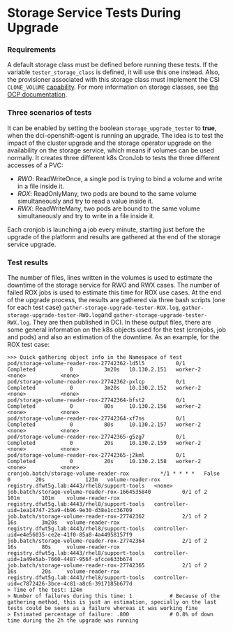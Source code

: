 # Storage Service Tests During Upgrade
### Requirements
A default storage class must be defined before running these tests. If the variable `tester_storage_class` is defined, it will use this one instead.
Also, the provisioner associated with this storage class must implement the CSI `CLONE_VOLUME` [capability](https://kubernetes-csi.github.io/docs/developing.html).
For more information on storage classes, see [the OCP documentation](https://docs.openshift.com/container-platform/4.11/post_installation_configuration/storage-configuration.html#defining-storage-classes_post-install-storage-configuration).

### Three scenarios of tests
It can be enabled by setting the boolean `storage_upgrade_tester` to **true**, when the dci-openshift-agent is running an upgrade.
The idea is to test the impact of the cluster upgrade and the storage operator upgrade on the availability on the storage service, which means if volumes can be used normally.
It creates three different k8s CronJob to tests the three different accesses of a PVC:

* *RWO*: ReadWriteOnce, a single pod is trying to bind a volume and write in a file inside it.
* *ROX*: ReadOnlyMany, two pods are bound to the same volume simultaneously and try to read a value inside it.
* *RWX*: ReadWriteMany, two pods are bound to the same volume simultaneously and try to write in a file inside it.

Each cronjob is launching a job every minute, starting just before the upgrade of the platform and results are gathered at the end of the storage service upgrade.
### Test results
The number of files, lines written in the volumes is used to estimate the downtime of the storage service for RWO and RWX cases.
The number of failed ROX jobs is used to estimate this time for ROX use cases.
At the end of the upgrade process, the results are gathered via three bash scripts (one for each test case) `gather-storage-upgrade-tester-ROX.log`, `gather-storage-upgrade-tester-RWO.log`and `gather-storage-upgrade-tester-RWX.log`. They are then published in DCI.
In these output files, there are some general information on the k8s objects used for the test (cronjobs, job and pods) and also an estimation of the downtime.
As an example, for the ROX test case:
```log
>>> Quick gathering object info in the Namespace of test
pod/storage-volume-reader-rox-27742362-ld5l5          0/1     Completed           0          3m20s   10.130.2.151   worker-2   <none>           <none>
pod/storage-volume-reader-rox-27742362-pxlcp          0/1     Completed           0          3m20s   10.130.2.152   worker-2   <none>           <none>
pod/storage-volume-reader-rox-27742364-bfst2          0/1     Completed           0          80s     10.130.2.156   worker-2   <none>           <none>
pod/storage-volume-reader-rox-27742364-xf7ns          0/1     Completed           0          80s     10.130.2.157   worker-2   <none>           <none>
pod/storage-volume-reader-rox-27742365-g5zg7          0/1     Completed           0          20s     10.130.2.159   worker-2   <none>           <none>
pod/storage-volume-reader-rox-27742365-j2kml          0/1     Completed           0          20s     10.130.2.158   worker-2   <none>           <none>
cronjob.batch/storage-volume-reader-rox          */1 * * * *   False     0        20s             123m   volume-reader-rox   registry.dfwt5g.lab:4443/rhel8/support-tools   <none>
job.batch/storage-volume-reader-rox-1664535840          0/1 of 2      101m       101m    volume-reader-rox   registry.dfwt5g.lab:4443/rhel8/support-tools   controller-uid=1ea14747-25a9-4b96-9e30-d38e1cc36709
job.batch/storage-volume-reader-rox-27742362            2/1 of 2      16s        3m20s   volume-reader-rox   registry.dfwt5g.lab:4443/rhel8/support-tools   controller-uid=e4e56035-ce2e-41f0-85a8-4a44958157f9
job.batch/storage-volume-reader-rox-27742364            2/1 of 2      16s        80s     volume-reader-rox   registry.dfwt5g.lab:4443/rhel8/support-tools   controller-uid=1a49e5ab-7660-4487-956f-afcce633b674
job.batch/storage-volume-reader-rox-27742365            2/1 of 2      16s        20s     volume-reader-rox   registry.dfwt5g.lab:4443/rhel8/support-tools   controller-uid=c7872426-3bce-4c81-a8c6-3917185b677d
> Time of the test: 124m
> Number of failures during this time: 1            # Because of the gathering method, this is just an estimation, specially on the last tests could be seens as a failure whereas it was working fine
> Estimated percentage of failure: .800             # 0.8% of down time during the 2h the upgrade was running
```